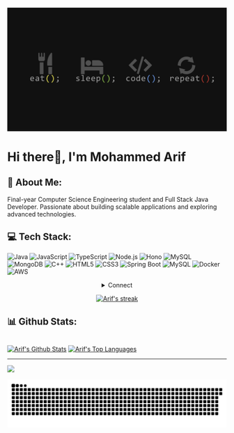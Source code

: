 <!-- Header Image -->
<!--![header](code.png) -->

<p align="center">
    <img src="https://raw.githubusercontent.com/Arifcodes11/Arifcodes11/main/coder.png" alt="header" width="800">
</p>



# Hi there👋, I'm Mohammed Arif

## 💫 About Me:
Final-year Computer Science Engineering student and Full Stack Java Developer. Passionate about building scalable applications and exploring advanced technologies.

## 💻 Tech Stack:
![Java](https://img.shields.io/badge/java-%23ED8B00.svg?style=for-the-badge&logo=java&logoColor=white)
![JavaScript](https://img.shields.io/badge/javascript-%23323330.svg?style=for-the-badge&logo=javascript&logoColor=%23F7DF1E)
![TypeScript](https://img.shields.io/badge/TypeScript-%23007ACC.svg?style=for-the-badge&logo=typescript&logoColor=white)
![Node.js](https://img.shields.io/badge/Node.js-339933?style=for-the-badge&logo=nodedotjs&logoColor=white)
![Hono](https://img.shields.io/badge/Hono-FF9900?style=for-the-badge&logo=javascript&logoColor=white)
![MySQL](https://img.shields.io/badge/mysql-%2300f.svg?style=for-the-badge&logo=mysql&logoColor=white)
![MongoDB](https://img.shields.io/badge/MongoDB-4EA94B?style=for-the-badge&logo=mongodb&logoColor=white)
![C++](https://img.shields.io/badge/c++-%2300599C.svg?style=for-the-badge&logo=c%2B%2B&logoColor=white)
![HTML5](https://img.shields.io/badge/html5-%23E34F26.svg?style=for-the-badge&logo=html5&logoColor=white)
![CSS3](https://img.shields.io/badge/css3-%231572B6.svg?style=for-the-badge&logo=css3&logoColor=white)
![Spring Boot](https://img.shields.io/badge/Spring%20Boot-%236DB33F.svg?style=for-the-badge&logo=spring&logoColor=white)
![MySQL](https://img.shields.io/badge/mysql-%2300f.svg?style=for-the-badge&logo=mysql&logoColor=white)
![Docker](https://img.shields.io/badge/docker-%230db7ed.svg?style=for-the-badge&logo=docker&logoColor=white)
![AWS](https://img.shields.io/badge/AWS-%23FF9900.svg?style=for-the-badge&logo=amazon-aws&logoColor=white)

<details align="center">
    <summary> Connect </summary>
    <p align="center">
        <p>Find me on</p>
        <!-- Gmail -->
        <a href="mailto:arifcodes11@gmail.com" target="_blank">
            <img alt="Gmail" src="https://img.shields.io/badge/-Gmail-EA4335?style=flat-square&logo=Gmail&logoColor=white">
        </a>
        <!-- LinkedIn -->
        <a href="https://www.linkedin.com/in/mohammed-arif-codes11/" target="_blank">
            <img alt="LinkedIn" src="https://img.shields.io/badge/-Linkedin-0A66C2?style=flat-square&logo=Linkedin&logoColor=white">
        </a>
    </p>
</details>

<p align="center">
    <a href="https://github.com/Arifcodes11/github-readme-streak-stats">
        <img title="🔥 Get streak stats for your profile at git.io/streak-stats" alt="Arif's streak" src="https://github-readme-streak-stats.herokuapp.com/?user=Arifcodes11&theme=black-ice&hide_border=true&stroke=0000&background=060A0CD0"/>
    </a>
</p>

## 📊 Github Stats:
  <br/>
    <a href="https://github.com/Arifcodes11/github-readme-stats"><img alt="Arif's Github Stats" src="https://github-readme-stats.vercel.app/api?username=Arifcodes11&show_icons=true&count_private=true&theme=react&hide_border=true&bg_color=0D1117" /></a>
  <a href="https://github.com/Arifcodes11/github-readme-stats"><img alt="Arif's Top Languages" src="https://github-readme-stats.vercel.app/api/top-langs/?username=Arifcodes11&langs_count=8&count_private=true&layout=compact&theme=react&hide_border=true&bg_color=0D1117" /></a>

  <br/>

---
[![](https://visitcount.itsvg.in/api?id=Arifcodes11&icon=0&color=0)](https://visitcount.itsvg.in)
<picture>
  <source media="(prefers-color-scheme: dark)" srcset="https://raw.githubusercontent.com/Arifcodes11/Arifcodes11/output/github-snake-dark.svg" />
  <!--<source media="(prefers-color-scheme: light)" srcset="https://raw.githubusercontent.com/Arifcodes11/Arifcodes11/output/github-snake.svg" />-->
  <img alt="github-snake" src="https://raw.githubusercontent.com/Arifcodes11/Arifcodes11/output/github-snake-dark.svg" />
</picture>





